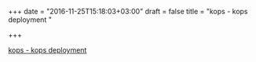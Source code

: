 +++
date = "2016-11-25T15:18:03+03:00"
draft = false
title = "kops - kops deployment "

+++

<p><a href="https://t.co/93MarjhuUs">kops - kops deployment </a></p>
